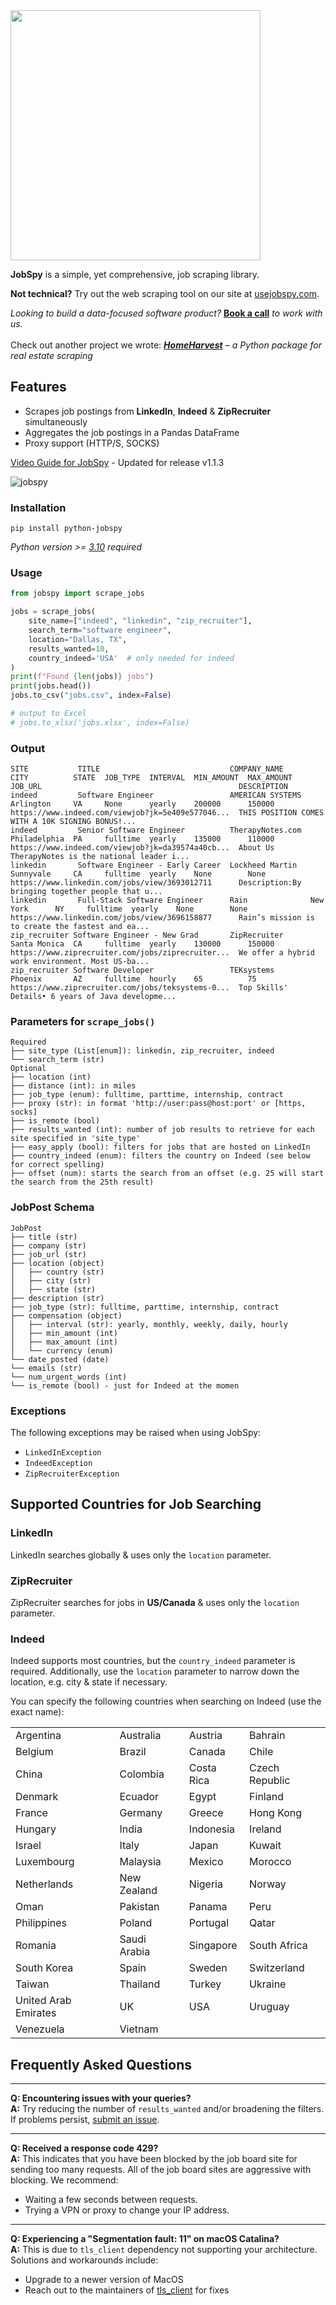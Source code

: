 <img src="https://github.com/cullenwatson/JobSpy/assets/78247585/ae185b7e-e444-4712-8bb9-fa97f53e896b" width="400">

**JobSpy** is a simple, yet comprehensive, job scraping library.

**Not technical?** Try out the web scraping tool on our site at [usejobspy.com](https://usejobspy.com).

*Looking to build a data-focused software product?* **[Book a call](https://calendly.com/bunsly/15min)** *to
work with us.*  
\
Check out another project we wrote: ***[HomeHarvest](https://github.com/Bunsly/HomeHarvest)** – a Python package
for real estate scraping*

## Features

- Scrapes job postings from **LinkedIn**, **Indeed** & **ZipRecruiter** simultaneously
- Aggregates the job postings in a Pandas DataFrame
- Proxy support (HTTP/S, SOCKS)

[Video Guide for JobSpy](https://www.youtube.com/watch?v=RuP1HrAZnxs&pp=ygUgam9icyBzY3JhcGVyIGJvdCBsaW5rZWRpbiBpbmRlZWQ%3D) -
Updated for release v1.1.3

![jobspy](https://github.com/cullenwatson/JobSpy/assets/78247585/ec7ef355-05f6-4fd3-8161-a817e31c5c57)

### Installation

```
pip install python-jobspy
```

_Python version >= [3.10](https://www.python.org/downloads/release/python-3100/) required_

### Usage

```python
from jobspy import scrape_jobs

jobs = scrape_jobs(
    site_name=["indeed", "linkedin", "zip_recruiter"],
    search_term="software engineer",
    location="Dallas, TX",
    results_wanted=10,
    country_indeed='USA'  # only needed for indeed
)
print(f"Found {len(jobs)} jobs")
print(jobs.head())
jobs.to_csv("jobs.csv", index=False)

# output to Excel
# jobs.to_xlsx('jobs.xlsx', index=False)

```

### Output

```
SITE           TITLE                             COMPANY_NAME      CITY          STATE  JOB_TYPE  INTERVAL  MIN_AMOUNT  MAX_AMOUNT  JOB_URL                                            DESCRIPTION
indeed         Software Engineer                 AMERICAN SYSTEMS  Arlington     VA     None      yearly    200000      150000      https://www.indeed.com/viewjob?jk=5e409e577046...  THIS POSITION COMES WITH A 10K SIGNING BONUS!...
indeed         Senior Software Engineer          TherapyNotes.com  Philadelphia  PA     fulltime  yearly    135000      110000      https://www.indeed.com/viewjob?jk=da39574a40cb...  About Us TherapyNotes is the national leader i...
linkedin       Software Engineer - Early Career  Lockheed Martin   Sunnyvale     CA     fulltime  yearly    None        None        https://www.linkedin.com/jobs/view/3693012711      Description:By bringing together people that u...
linkedin       Full-Stack Software Engineer      Rain              New York      NY     fulltime  yearly    None        None        https://www.linkedin.com/jobs/view/3696158877      Rain’s mission is to create the fastest and ea...
zip_recruiter Software Engineer - New Grad       ZipRecruiter      Santa Monica  CA     fulltime  yearly    130000      150000      https://www.ziprecruiter.com/jobs/ziprecruiter...  We offer a hybrid work environment. Most US-ba...
zip_recruiter Software Developer                 TEKsystems        Phoenix       AZ     fulltime  hourly    65          75          https://www.ziprecruiter.com/jobs/teksystems-0...  Top Skills' Details• 6 years of Java developme...
```

### Parameters for `scrape_jobs()`

```plaintext
Required
├── site_type (List[enum]): linkedin, zip_recruiter, indeed
└── search_term (str)
Optional
├── location (int)
├── distance (int): in miles
├── job_type (enum): fulltime, parttime, internship, contract
├── proxy (str): in format 'http://user:pass@host:port' or [https, socks]
├── is_remote (bool)
├── results_wanted (int): number of job results to retrieve for each site specified in 'site_type'
├── easy_apply (bool): filters for jobs that are hosted on LinkedIn
├── country_indeed (enum): filters the country on Indeed (see below for correct spelling)
├── offset (num): starts the search from an offset (e.g. 25 will start the search from the 25th result)
```

### JobPost Schema

```plaintext
JobPost
├── title (str)
├── company (str)
├── job_url (str)
├── location (object)
│   ├── country (str)
│   ├── city (str)
│   ├── state (str)
├── description (str)
├── job_type (str): fulltime, parttime, internship, contract
├── compensation (object)
│   ├── interval (str): yearly, monthly, weekly, daily, hourly
│   ├── min_amount (int)
│   ├── max_amount (int)
│   └── currency (enum)
└── date_posted (date)
└── emails (str)
└── num_urgent_words (int)
└── is_remote (bool) - just for Indeed at the momen
```

### Exceptions

The following exceptions may be raised when using JobSpy:

* `LinkedInException`
* `IndeedException`
* `ZipRecruiterException`

## Supported Countries for Job Searching

### **LinkedIn**

LinkedIn searches globally & uses only the `location` parameter.

### **ZipRecruiter**

ZipRecruiter searches for jobs in **US/Canada** & uses only the `location` parameter.

### **Indeed**

Indeed supports most countries, but the `country_indeed` parameter is required. Additionally, use the `location`
parameter to narrow down the location, e.g. city & state if necessary.

You can specify the following countries when searching on Indeed (use the exact name):

|                      |              |            |                |
|----------------------|--------------|------------|----------------|
| Argentina            | Australia    | Austria    | Bahrain        |
| Belgium              | Brazil       | Canada     | Chile          |
| China                | Colombia     | Costa Rica | Czech Republic |
| Denmark              | Ecuador      | Egypt      | Finland        |
| France               | Germany      | Greece     | Hong Kong      |
| Hungary              | India        | Indonesia  | Ireland        |
| Israel               | Italy        | Japan      | Kuwait         |
| Luxembourg           | Malaysia     | Mexico     | Morocco        |
| Netherlands          | New Zealand  | Nigeria    | Norway         |
| Oman                 | Pakistan     | Panama     | Peru           |
| Philippines          | Poland       | Portugal   | Qatar          |
| Romania              | Saudi Arabia | Singapore  | South Africa   |
| South Korea          | Spain        | Sweden     | Switzerland    |
| Taiwan               | Thailand     | Turkey     | Ukraine        |
| United Arab Emirates | UK           | USA        | Uruguay        |
| Venezuela            | Vietnam      |            |                |

## Frequently Asked Questions

---

**Q: Encountering issues with your queries?**  
**A:** Try reducing the number of `results_wanted` and/or broadening the filters. If problems
persist, [submit an issue](https://github.com/cullenwatson/JobSpy/issues).

---

**Q: Received a response code 429?**  
**A:** This indicates that you have been blocked by the job board site for sending too many requests. All of the job board sites are aggressive with blocking. We recommend:

- Waiting a few seconds between requests.
- Trying a VPN or proxy to change your IP address.

---

**Q: Experiencing a "Segmentation fault: 11" on macOS Catalina?**  
**A:** This is due to `tls_client` dependency not supporting your architecture. Solutions and workarounds include:

- Upgrade to a newer version of MacOS
- Reach out to the maintainers of [tls_client](https://github.com/bogdanfinn/tls-client) for fixes


  
